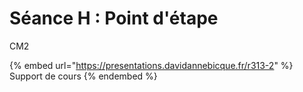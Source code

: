 # Séance H : Point d'étape

CM2

{% embed url="https://presentations.davidannebicque.fr/r313-2" %}
Support de cours
{% endembed %}
